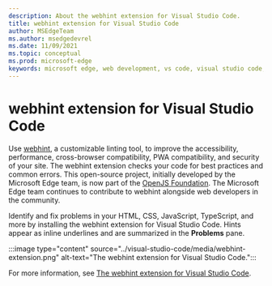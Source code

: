 ```yaml
---
description: About the webhint extension for Visual Studio Code.
title: webhint extension for Visual Studio Code
author: MSEdgeTeam
ms.author: msedgedevrel
ms.date: 11/09/2021
ms.topic: conceptual
ms.prod: microsoft-edge
keywords: microsoft edge, web development, vs code, visual studio code, webhint
---
```

# webhint extension for Visual Studio Code

Use [webhint](https://webhint.io), a customizable linting tool, to improve the accessibility, performance, cross-browser compatibility, PWA compatibility, and security of your site.  The webhint extension checks your code for best practices and common errors. This open-source project, initially developed by the Microsoft Edge team, is now part of the [OpenJS Foundation](https://openjsf.org).  The Microsoft Edge team continues to contribute to webhint alongside web developers in the community.

Identify and fix problems in your HTML, CSS, JavaScript, TypeScript, and more by installing the webhint extension for Visual Studio Code.  Hints appear as inline underlines and are summarized in the **Problems** pane.

:::image type="content" source="../visual-studio-code/media/webhint-extension.png" alt-text="The webhint extension for Visual Studio Code.":::

For more information, see [The webhint extension for Visual Studio Code](../visual-studio-code/webhint.md).
